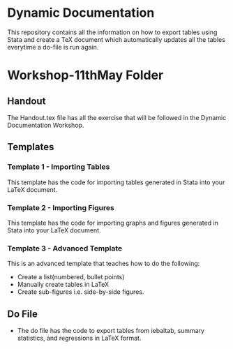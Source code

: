 # Dynamic Documentation 

This repository contains all the information on how to export tables using Stata and create a TeX document which automatically updates all the tables everytime a do-file is run again. 

# Workshop-11thMay Folder
## Handout 
The Handout.tex file has all the exercise that will be followed in the Dynamic Documentation Workshop.

## Templates
### Template 1 - Importing Tables
This template has the code for importing tables generated in Stata into your LaTeX document. 

### Template 2 - Importing Figures 
This template has the code for importing graphs and figures generated in Stata into your LaTeX document. 

### Template 3 - Advanced Template
This is an advanced template that teaches how to do the following:
* Create a list(numbered, bullet points)
* Manually create tables in LaTeX
* Create sub-figures i.e. side-by-side figures.

## Do File
* The do file has the code to export tables from iebaltab, summary statistics, and regressions in LaTeX format. 
